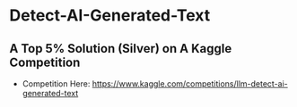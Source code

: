 # Detect-AI-Generated-Text
## A Top 5% Solution (Silver) on A Kaggle Competition 
* Competition Here: https://www.kaggle.com/competitions/llm-detect-ai-generated-text
